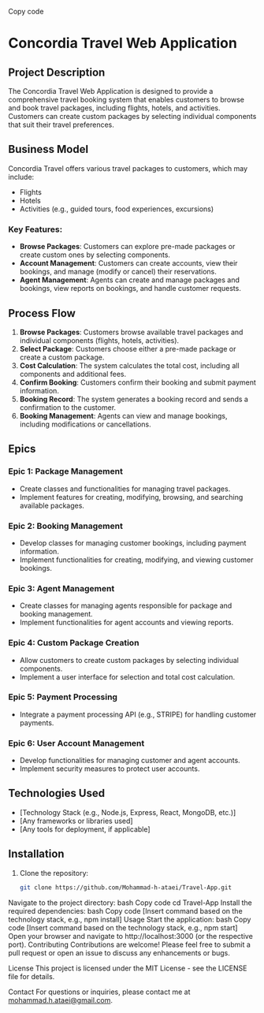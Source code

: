 Copy code
# Concordia Travel Web Application

## Project Description
The Concordia Travel Web Application is designed to provide a comprehensive travel booking system that enables customers to browse and book travel packages, including flights, hotels, and activities. Customers can create custom packages by selecting individual components that suit their travel preferences.

## Business Model
Concordia Travel offers various travel packages to customers, which may include:
- Flights
- Hotels
- Activities (e.g., guided tours, food experiences, excursions)

### Key Features:
- **Browse Packages**: Customers can explore pre-made packages or create custom ones by selecting components.
- **Account Management**: Customers can create accounts, view their bookings, and manage (modify or cancel) their reservations.
- **Agent Management**: Agents can create and manage packages and bookings, view reports on bookings, and handle customer requests.

## Process Flow
1. **Browse Packages**: Customers browse available travel packages and individual components (flights, hotels, activities).
2. **Select Package**: Customers choose either a pre-made package or create a custom package.
3. **Cost Calculation**: The system calculates the total cost, including all components and additional fees.
4. **Confirm Booking**: Customers confirm their booking and submit payment information.
5. **Booking Record**: The system generates a booking record and sends a confirmation to the customer.
6. **Booking Management**: Agents can view and manage bookings, including modifications or cancellations.

## Epics
### Epic 1: Package Management
- Create classes and functionalities for managing travel packages.
- Implement features for creating, modifying, browsing, and searching available packages.

### Epic 2: Booking Management
- Develop classes for managing customer bookings, including payment information.
- Implement functionalities for creating, modifying, and viewing customer bookings.

### Epic 3: Agent Management
- Create classes for managing agents responsible for package and booking management.
- Implement functionalities for agent accounts and viewing reports.

### Epic 4: Custom Package Creation
- Allow customers to create custom packages by selecting individual components.
- Implement a user interface for selection and total cost calculation.

### Epic 5: Payment Processing
- Integrate a payment processing API (e.g., STRIPE) for handling customer payments.

### Epic 6: User Account Management
- Develop functionalities for managing customer and agent accounts.
- Implement security measures to protect user accounts.

## Technologies Used
- [Technology Stack (e.g., Node.js, Express, React, MongoDB, etc.)]
- [Any frameworks or libraries used]
- [Any tools for deployment, if applicable]

## Installation
1. Clone the repository:
   ```bash
   git clone https://github.com/Mohammad-h-ataei/Travel-App.git
Navigate to the project directory:
bash
Copy code
cd Travel-App
Install the required dependencies:
bash
Copy code
[Insert command based on the technology stack, e.g., npm install]
Usage
Start the application:
bash
Copy code
[Insert command based on the technology stack, e.g., npm start]
Open your browser and navigate to http://localhost:3000 (or the respective port).
Contributing
Contributions are welcome! Please feel free to submit a pull request or open an issue to discuss any enhancements or bugs.

License
This project is licensed under the MIT License - see the LICENSE file for details.

Contact
For questions or inquiries, please contact me at mohammad.h.ataei@gmail.com.
